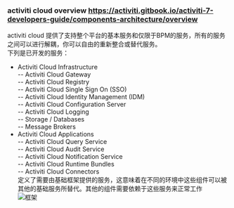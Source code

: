 ### activiti cloud overview   https://activiti.gitbook.io/activiti-7-developers-guide/components-architecture/overview
activiti cloud 提供了支持整个平台的基本服务和仅限于BPM的服务，所有的服务之间可以进行解耦，你可以自由的重新整合或替代服务。  
下列是已开发的服务：  
- Activiti Cloud Infrastructure  
-- Activiti Cloud Gateway   
-- Activiti Cloud Registry   
-- Activiti Cloud Single Sign On (SSO)  
-- Activiti Cloud Identity Management (IDM)  
-- Activiti Cloud Configuration Server  
-- Activiti Cloud Logging   
-- Storage / Databases   
-- Message Brokers    
- Activiti Cloud Applications  
-- Activiti Cloud Query Service   
-- Activiti Cloud Audit Service   
-- Activiti Cloud Notification Service  
-- Activiti Cloud Runtime Bundles  
-- Activiti Cloud Connectors  
定义了需要由基础框架提供的服务，这意味着在不同的环境中这些组件可以被其他的基础服务所替代。其他的组件需要依赖于这些服务来正常工作  
![框架](activiti_demo/img/pic1.png) 

